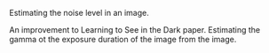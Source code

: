 Estimating the noise level in an image.

An improvement to Learning to See in the Dark paper. Estimating the gamma ot the exposure duration of the image from the image. 
